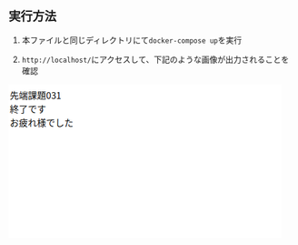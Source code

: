 ## 実行方法

1. 本ファイルと同じディレクトリにて`docker-compose up`を実行

2. `http://localhost/`にアクセスして、下記のような画像が出力されることを確認

![demo画像](demo.png)
